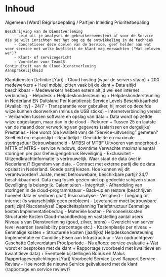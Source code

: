 # Inhoud

Algemeen [Ward]
	Begripsbepaling / Partijen
	Inleiding
	Prioriteitbepaling
	
	Beschrijving van de Dienstverlening
		- Leid uit je analyses de gebruikerswens(en) af voor de Service die je wilt inrichten met het oog op de ontwikkeling in de techniek
		- Concretiseer deze doelen van de Service, geef helder aan wat voor service met welke kwaliteit de klant mag verwachten ("Wat beloven we")?
		- Klant- of servicegericht
		- Voordelen voor Team4S
	Continuïteit van de Cloud-Dienstverlening
	Aansprakelijkheid


Klantdiensten
	Definitie [Yuri]
		- Cloud hosting (waar de servers staan)
			+ 200 medewerkers
			+ Heel mobiel, zitten vaak bij de klant
			+ Data altijd beschikbaar
			+ Medewerkers hebben extern altijd wel een internet verbinding.
		- Helpdesk
			+ Helpdeskondersteuning
			+ Helpdeskondersteuning in Nederland EN Duitsland
	Per klantdienst:
		Service Levels
			Beschikbaarheid [Availability]
				- 24/7
				- Transparantie voor gebruiker, hij moet op dezelfde wijze kunnen doorwerken (minus de USB sticks)
				- Internetverbinding vereist
				- Verbanden tussen software en opslag van data
					+ Data wordt op zelfde wijze opgeslagen, maar dan in de cloud
				- Piekuren
					+ Tussen 25 en laatste van de maand door verwerking van gegevens (salarissen en dergelijke)
			Prestaties
				- Hoe wordt (de kwaliteit van) de “Service-uitvoering” gemeten?
			Snelheid en responstijd
				- Reactietijd
				- Gemiddelde en maximale storingsduur
			Betrouwbaarheid
				- MTBSI of MTBF
			Uitvoeren van onderhoud
				- MTTR of MTRS
				- service windows, downtime
			Verwachte maximale aantal storingen per jaar
			Geheugengebruik
			Beveiliging
				- Exclusiviteit
				- Uitzendkrachtinformatie is vertrouwelijk. Waar staat de data (wel in Nederland)? Eigendom van data.
				- Contract met externe partij die de data opslaat in Nederland. Goede partij kiezen. Hoe kunnen wij dit verantwoorden? Juiste, meest betrouwebare, beschikbare partij? 24/7 beschikbaarheid. Data mag fysiek gezien niet op gedeelde schijven staan. Beveiliging is belangrijk.
			Calamiteiten
				- Integriteit
				- Afhandeling van storingen in de cloud-programmatuur
				- Back-up en restore (beschrijven hoeveel data er verloren gaat)
		Risicoanalyse
			- Veiligheid
			- Toegang tot internet (is waarschijnlijk geen probleem)
			- Leverancier moet betrouwbare partij zijn! Riscoanalyse!
		Capaciteitsplanning
Tariefstructuur
	Eenmalige kosten
		Implementatiebedrag
			- Materiële kosten
			- Personeelskosten
	Structurele Kosten
		Cloud-maandbedrag en vaststelling aantal users
	Niveau's van Dienstverlening (goud, zilver, brons)
		- Overzicht van server level waarden (availability percentage etc.)
		- Kostenplaatje per niveau
			+ Eenmalige kosten
			+ Structurele kosten (jaarlijks)
	Helpdeskondersteuning
Implementatie en Condities
	Eisen aan Infrastructuur
		- Van opdrachtgever
	Geschatte Opleverdatum
	Proefperiode
		- Na afloop: service evaluatie
			+ Wat wordt er besproken met de klant
			+ Rapportage (voorbeeld met kwalitieve en kwantitieve data)
			+ Eventuele bijstellingen
	Bonus en Malus
Rapportageverplichtingen [Yuri]
	Voorbeeld Service Level Rapport
	Service Review
		- Hoe wordt de nieuwe Service geëvalueerd met de klant (rapportage en service review)?
